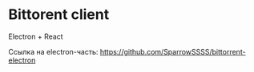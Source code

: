 # Bittorent client

Electron + React

Ссылка на electron-часть: https://github.com/SparrowSSSS/bittorrent-electron

